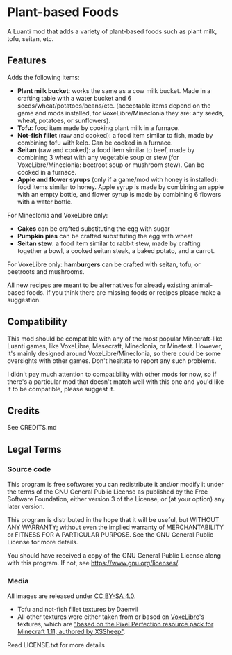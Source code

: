 # Plant-based Foods

A Luanti mod that adds a variety of plant-based foods such as plant milk, tofu, seitan, etc.

## Features

Adds the following items:

- **Plant milk bucket**: works the same as a cow milk bucket. Made in a crafting table with a water bucket and 6 seeds/wheat/potatoes/beans/etc. (acceptable items depend on the game and mods installed, for VoxeLibre/Mineclonia they are: any seeds, wheat, potatoes, or sunflowers).
- **Tofu**: food item made by cooking plant milk in a furnace.
- **Not-fish fillet** (raw and cooked): a food item similar to fish, made by combining tofu with kelp. Can be cooked in a furnace.
- **Seitan** (raw and cooked): a food item similar to beef, made by combining 3 wheat with any vegetable soup or stew (for VoxeLibre/Mineclonia: beetroot soup or mushroom stew). Can be cooked in a furnace.
- **Apple and flower syrups** (only if a game/mod with honey is installed): food items similar to honey. Apple syrup is made by combining an apple with an empty bottle, and flower syrup is made by combining 6 flowers with a water bottle.

For Mineclonia and VoxeLibre only:

- **Cakes** can be crafted substituting the egg with sugar
- **Pumpkin pies** can be crafted substituting the egg with wheat
- **Seitan stew**: a food item similar to rabbit stew, made by crafting together a bowl, a cooked seitan steak, a baked potato, and a carrot.

For VoxeLibre only: **hamburgers** can be crafted with seitan, tofu, or beetroots and mushrooms.

All new recipes are meant to be alternatives for already existing animal-based foods. If you think there are missing foods or recipes please make a suggestion.

## Compatibility

This mod should be compatible with any of the most popular Minecraft-like Luanti games, like VoxeLibre, Mesecraft, Mineclonia, or Minetest. However, it's mainly designed around VoxeLibre/Mineclonia, so there could be some oversights with other games. Don't hesitate to report any such problems.

I didn't pay much attention to compatibility with other mods for now, so if there's a particular mod that doesn't match well with this one and you'd like it to be compatible, please suggest it.

## Credits

See CREDITS.md

## Legal Terms

### Source code

This program is free software: you can redistribute it and/or modify it under the terms of the GNU General Public License as published by the Free Software Foundation, either version 3 of the License, or (at your option) any later version.

This program is distributed in the hope that it will be useful, but WITHOUT ANY WARRANTY; without even the implied warranty of MERCHANTABILITY or FITNESS FOR A PARTICULAR PURPOSE. See the GNU General Public License for more details.

You should have received a copy of the GNU General Public License along with this program. If not, see <https://www.gnu.org/licenses/>. 

### Media

All images are released under [CC BY-SA 4.0](https://creativecommons.org/licenses/by-sa/4.0/).

- Tofu and not-fish fillet textures by Daenvil
- All other textures were either taken from or based on [VoxeLibre](https://git.minetest.land/VoxeLibre/VoxeLibre)'s textures, which are ["based on the Pixel Perfection resource pack for Minecraft 1.11, authored by XSSheep"](https://git.minetest.land/VoxeLibre/VoxeLibre/src/branch/master/LEGAL.md).

Read LICENSE.txt for more details
